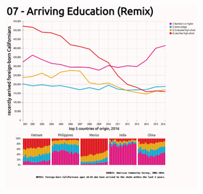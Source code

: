 ![final_image](https://github.com/Chekos/-100Viz/blob/master/%23100Viz/07%20-%20Arriving%20Education%20(Remix)/images/final/%23100Viz%2007%20Arriving%20Education%20(Remix).png)

